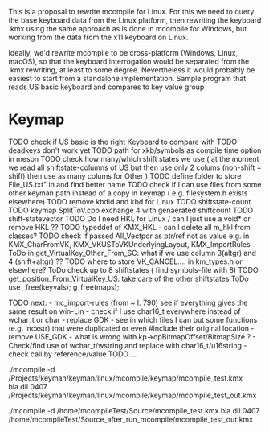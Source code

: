 
This is a proposal to rewrite  mcompile for Linux.  For this we need to  query the base keyboard data from the Linux platform, then rewriting the keyboard .kmx using the same approach as is done in mcompile for Windows, but working from the data from the x11 keyboard on Linux.

Ideally, we'd rewrite mcompile to be cross-platform (Windows, Linux, macOS), so that the keyboard interrogation would be separated from the .kmx rewriting, at least to some degree. Nevertheless it would probably be easiest to start from a standalone implementation. 
Sample program that reads US basic keyboard and compares to key value group

# Keymap

TODO check if US basic is the right Keyboard to compare with
TODO deadkeys don't work yet
TODO path for xkb/symbols as compile time option in meson
TODO check how many/which shift states we use ( at the moment we read all shiftstate-columns of US but then use only 2 colums (non-shift + shift) then use as many colums for Other )
TODO define folder to store File_US.txt" in and find better name
TODO check if I can use files from some other keyman path instead of a copy in keymap ( e.g. filesystem.h exists elsewhere)
TODO remove kbdid and kbd for Linux
TODO shiftstate-count
TODO keymap SplitToV.cpp exchange 4 with genaerated shiftcount
TODO shift-statevector
TODO Do I need HKL for Linux / can I just use a void* or remove HKL ??
TODO typeddef of KMX_HKL - can I delete all m_hkl from classes?
TODO check if passed All_Vectpor as ptr/ref not as value e.g. in KMX_CharFromVK, KMX_VKUSToVKUnderlyingLayout, KMX_ImportRules
ToDo in get_VirtualKey_Other_From_SC:  what if we use  column 3(altgr) and 4 (shift+altgr) ??
TODO where to store VK_CANCEL.... in km_types.h or elsewhere?
ToDo check up to 8 shiftstates ( find symbols-file with 8)
TODO get_position_From_VirtualKey_US: take care of the other shiftstates
ToDo use _free(keyvals);   g_free(maps);

TODO next:
    - mc_import-rules (from ~ l. 790) see if everything gives the same result on win-Lin
    - check if I use char16_t everywhere instead of wchar_t or char
    - replace GDK
    - see in which files I can put some functions (e.g. incxstr) that were duplicated or even #include their original location
    - remove USE_GDK
    - what is wrong with kp->dpBitmapOffset/BitmapSize ?
    - Check/find use of wchar_t/wstring and replace with char16_t/u16string
    - check call by reference/value
TODO ...


./mcompile -d /Projects/keyman/keyman/linux/mcompile/keymap/mcompile_test.kmx bla.dll 0407 /Projects/keyman/keyman/linux/mcompile/keymap/mcompile_test_out.kmx

./mcompile -d     /home/mcompileTest/Source/mcompile_test.kmx bla.dll 0407 /home/mcompileTest/Source_after_run_mcompile/mcompile_test_out.kmx

